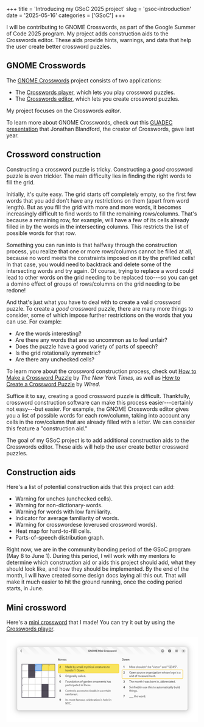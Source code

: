 +++
title      = 'Introducing my GSoC 2025 project'
slug       = 'gsoc-introduction'
date       = '2025-05-16'
categories = ['GSoC']
+++

I will be contributing to GNOME Crosswords, as part of the Google Summer of Code 2025 program. My project adds construction aids to the Crosswords editor. These aids provide hints, warnings, and data that help the user create better crossword puzzles.

## GNOME Crosswords

The [GNOME Crosswords](https://gitlab.gnome.org/jrb/crosswords) project consists of two applications:
* The [Crosswords player](https://flathub.org/apps/org.gnome.Crosswords), which lets you play crossword puzzles.
* The [Crosswords editor](https://flathub.org/apps/org.gnome.Crosswords.Editor), which lets you create crossword puzzles.

My project focuses on the Crosswords *editor*.

To learn more about GNOME Crosswords, check out this [GUADEC presentation](https://www.youtube.com/watch?v=fcQfpQLLzYo) that Jonathan Blandford, the creator of Crosswords, gave last year.

## Crossword construction

Constructing a crossword puzzle is tricky. Constructing a *good* crossword puzzle is even trickier. The main difficulty lies in finding the right words to fill the grid.

Initially, it's quite easy. The grid starts off completely empty, so the first few words that you add don't have any restrictions on them (apart from word length). But as you fill the grid with more and more words, it becomes increasingly difficult to find words to fill the remaining rows/columns. That's because a remaining row, for example, will have a few of its cells already filled in by the words in the intersecting columns. This restricts the list of possible words for that row. 

Something you can run into is that halfway through the construction process, you realize that one or more rows/columns cannot be filled at all, because no word meets the constraints imposed on it by the prefilled cells! In that case, you would need to backtrack and delete some of the intersecting words and try again. Of course, trying to replace a word could lead to other words on the grid needing to be replaced too---so you can get a domino effect of groups of rows/columns on the grid needing to be redone!

And that's just what you have to deal with to create a valid crossword puzzle. To create a *good* crossword puzzle, there are many more things to consider, some of which impose further restrictions on the words that you can use. For example:

* Are the words interesting?
* Are there any words that are so uncommon as to feel unfair?
* Does the puzzle have a good variety of parts of speech?
* Is the grid rotationally symmetric?
* Are there any unchecked cells?

To learn more about the crossword construction process, check out [How to Make a Crossword Puzzle](https://www.nytimes.com/2018/09/14/crosswords/how-to-make-a-crossword-puzzle-the-series.html) by *The New York Times*, as well as [How to Create a Crossword Puzzle](https://www.youtube.com/watch?v=aAqQnXHd7qk) by *Wired*.

Suffice it to say, creating a good crossword puzzle is difficult. Thankfully, crossword construction software can make this process easier---certainly not easy---but easier. For example, the GNOME Crosswords editor gives you a list of possible words for each row/column, taking into account any cells in the row/column that are already filled with a letter. We can consider this feature a "construction aid."

The goal of my GSoC project is to add additional construction aids to the Crosswords editor. These aids will help the user create better crossword puzzles.

## Construction aids

Here's a list of potential construction aids that this project can add:
* Warning for unches (unchecked cells).
* Warning for non-dictionary-words.
* Warning for words with low familiarity.
* Indicator for average familiarity of words.
* Warning for crosswordese (overused crossword words).
* Heat map for hard-to-fill cells.
* Parts-of-speech distribution graph.

Right now, we are in the community bonding period of the GSoC program (May 8 to June 1). During this period, I will work with my mentors to determine which construction aid or aids this project should add, what they should look like, and how they should be implemented. By the end of the month, I will have created some design docs laying all this out. That will make it much easier to hit the ground running, once the coding period starts, in June.

## Mini crossword

Here's a [mini crossword](https://drive.google.com/file/d/1IjSUo3j_GK_Lw-x5mhFfX3qRLDZN2TOf) that I made! You can try it out by using the [Crosswords player](https://flathub.org/apps/org.gnome.Crosswords).

![Screenshot of my mini crossword](mini.png)

